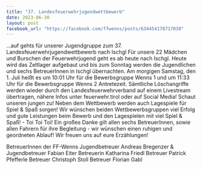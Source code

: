 ```yaml
---
title: "37. Landesfeuerwehrjugendwettbewerb"
date: 2023-06-30
layout: post
facebook_url: "https://facebook.com/ffwenns/posts/634454178717038"
---
```


...auf gehts für unserer Jugendgruppe zum 37. Landesfeuerwehrjugendwettbewerb nach Ischgl 
Für unsere 22 Mädchen und Burschen der Feuerwehrjugend geht es ab heute nach Ischgl. Heute wird das Zeltlager aufgebaut und bis zum Sonntag werden die Jugendlichen und sechs BetreuerInnen in Ischgl übernachten.
Am morgigen Samstag, den 1. Juli heißt es um 10:01 Uhr für die Bewerbsgruppe Wenns 1 und um 11:33 Uhr für die Bewerbsgruppe Wenns 2 Antretezeit. 
Sämtliche Löschangriffe werden wieder durch den Landesfeuerwehrverband auf einem Livestream übertragen, nähere Infos unter feuerwehr.tirol oder auf Social Media! Schaut unseren jungen zu! 
Neben dem Wettbewerb werden auch Lagespiele für Spiel & Spaß sorgen!
Wir wünschen beiden Wettbewerbsgruppen viel Erfolg und gute Leistungen beim Bewerb und den Lagespielen mit viel Spiel & Spaß! - Toi Toi Toi! 
Ein großes Danke gilt allen sechs BetreuerInnen, sowie allen Fahrern für ihre Begleitung - wir wünschen einen ruhigen und geordneten Ablauf! 
Wir freuen uns auf eure Erzählungen! 

BetreuerInnen der FF-Wenns 
Jugendbetreuer Andreas Bregenzer & Jugendbetreuer Fabian Eiter
Betreuerin Katharina Friedl
Betreuer Patrick Pfefferle
Betreuer Christoph Stoll
Betreuer Florian Gabl